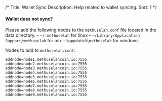 /*
Title: Wallet Sync
Description: Help related to wallet syncing. 
Sort: 1
*/

#### Wallet does not sync?
Please add the following nodes to the `methuselah.conf` file located in the data directory.
    - `~/.methuselah` for linux
    - `~/Library/Application Support/methuselah` for osx
    - `%appdata%\methuselah` for windows

Nodes to add to `methuselah.conf`:
```
addnode=node1.methuselahcoin.io:7555
addnode=node2.methuselahcoin.io:7555
addnode=node3.methuselahcoin.io:7555
addnode=node4.methuselahcoin.io:7555
addnode=node5.methuselahcoin.io:7555
addnode=node6.methuselahcoin.io:7555
addnode=node7.methuselahcoin.io:7555
addnode=node8.methuselahcoin.io:7555
addnode=node9.methuselahcoin.io:7555
```